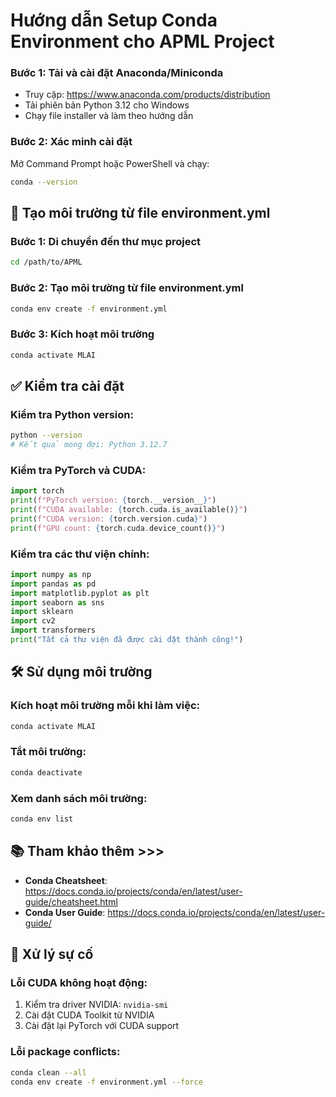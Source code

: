 # Hướng dẫn Setup Conda Environment cho APML Project

### Bước 1: Tải và cài đặt Anaconda/Miniconda

- Truy cập: https://www.anaconda.com/products/distribution
- Tải phiên bản Python 3.12 cho Windows
- Chạy file installer và làm theo hướng dẫn

### Bước 2: Xác minh cài đặt
Mở Command Prompt hoặc PowerShell và chạy:
```bash
conda --version
```

## 🔧 Tạo môi trường từ file environment.yml

### Bước 1: Di chuyển đến thư mục project
```bash
cd /path/to/APML
```

### Bước 2: Tạo môi trường từ file environment.yml
```bash
conda env create -f environment.yml
```

### Bước 3: Kích hoạt môi trường
```bash
conda activate MLAI
```

## ✅ Kiểm tra cài đặt

### Kiểm tra Python version:
```bash
python --version
# Kết quả mong đợi: Python 3.12.7
```

### Kiểm tra PyTorch và CUDA:
```python
import torch
print(f"PyTorch version: {torch.__version__}")
print(f"CUDA available: {torch.cuda.is_available()}")
print(f"CUDA version: {torch.version.cuda}")
print(f"GPU count: {torch.cuda.device_count()}")
```

### Kiểm tra các thư viện chính:
```python
import numpy as np
import pandas as pd
import matplotlib.pyplot as plt
import seaborn as sns
import sklearn
import cv2
import transformers
print("Tất cả thư viện đã được cài đặt thành công!")
```

## 🛠️ Sử dụng môi trường

### Kích hoạt môi trường mỗi khi làm việc:
```bash
conda activate MLAI
```

### Tắt môi trường:
```bash
conda deactivate
```

### Xem danh sách môi trường:
```bash
conda env list
```

## 📚 Tham khảo thêm >>>

- **Conda Cheatsheet**: https://docs.conda.io/projects/conda/en/latest/user-guide/cheatsheet.html
- **Conda User Guide**: https://docs.conda.io/projects/conda/en/latest/user-guide/

## 🐛 Xử lý sự cố

### Lỗi CUDA không hoạt động:
1. Kiểm tra driver NVIDIA: `nvidia-smi`
2. Cài đặt CUDA Toolkit từ NVIDIA
3. Cài đặt lại PyTorch với CUDA support

### Lỗi package conflicts:
```bash
conda clean --all
conda env create -f environment.yml --force
```
